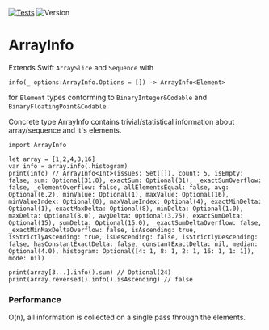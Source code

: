 [![Tests](https://github.com/gallinapassus/ArrayInfo/actions/workflows/swift.yml/badge.svg)](https://github.com/gallinapassus/ArrayInfo/actions/workflows/swift.yml)
![Version](https://img.shields.io/static/v1?label=Version&message=0.0.1&color=green)

# ArrayInfo

Extends Swift `ArraySlice` and `Sequence` with

    info(_ options:ArrayInfo.Options = []) -> ArrayInfo<Element>

for `Element` types conforming to `BinaryInteger&Codable` and `BinaryFloatingPoint&Codable`.

    
Concrete type ArrayInfo contains trivial/statistical information about array/sequence and it's elements.

    import ArrayInfo
    
    let array = [1,2,4,8,16]
    var info = array.info(.histogram)
    print(info) // ArrayInfo<Int>(issues: Set([]), count: 5, isEmpty: false, sum: Optional(31.0), exactSum: Optional(31), _exactSumOverflow: false, _elementOverflow: false, allElementsEqual: false, avg: Optional(6.2), minValue: Optional(1), maxValue: Optional(16), minValueIndex: Optional(0), maxValueIndex: Optional(4), exactMinDelta: Optional(1), exactMaxDelta: Optional(8), minDelta: Optional(1.0), maxDelta: Optional(8.0), avgDelta: Optional(3.75), exactSumDelta: Optional(15), sumDelta: Optional(15.0), _exactSumDeltaOverflow: false, _exactMinMaxDeltaOverflow: false, isAscending: true, isStrictlyAscending: true, isDescending: false, isStrictlyDescending: false, hasConstantExactDelta: false, constantExactDelta: nil, median: Optional(4.0), histogram: Optional([4: 1, 8: 1, 2: 1, 16: 1, 1: 1]), mode: nil)
    
    print(array[3...].info().sum) // Optional(24)
    print(array.reversed().info().isAscending) // false

### Performance
O(n), all information is collected on a single pass through the elements. 

